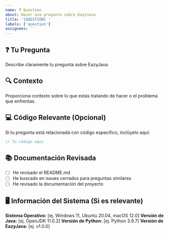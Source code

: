 ```yaml
---
name: ❓ Question
about: Hacer una pregunta sobre EazyJava
title: '[QUESTION] '
labels: ['question']
assignees: ''
---
```


## ❓ Tu Pregunta
Describe claramente tu pregunta sobre EazyJava.

## 🔍 Contexto
Proporciona contexto sobre lo que estás tratando de hacer o el problema que enfrentas.

## 💻 Código Relevante (Opcional)
Si tu pregunta está relacionada con código específico, inclúyelo aquí:

```java
// Tu código aquí
```

## 📚 Documentación Revisada
- [ ] He revisado el README.md
- [ ] He buscado en issues cerrados para preguntas similares
- [ ] He revisado la documentación del proyecto

## 🖥️ Información del Sistema (Si es relevante)
**Sistema Operativo:** [ej. Windows 11, Ubuntu 20.04, macOS 12.0]
**Versión de Java:** [ej. OpenJDK 11.0.2]
**Versión de Python:** [ej. Python 3.9.7]
**Versión de EazyJava:** [ej. v1.0.0]
